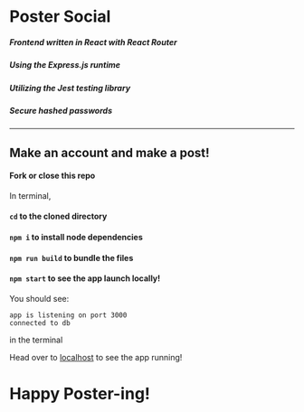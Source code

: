 # Poster Social
##### Frontend written in React with React Router

##### Using the Express.js runtime

##### Utilizing the Jest testing library

##### Secure hashed passwords

---

## Make an account and make a post!

#### Fork or close this repo
In terminal,
#### `cd` to the cloned directory

#### `npm i` to install node dependencies

#### `npm run build` to bundle the files

#### `npm start` to see the app launch locally!
You should see:
```
app is listening on port 3000
connected to db
```
in the terminal

Head over to [localhost](localhost:3000) to see the app running!

# Happy Poster-ing!

